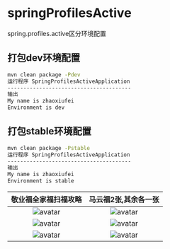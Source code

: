 # springProfilesActive
spring.profiles.active区分环境配置

## 打包dev环境配置
```bash
mvn clean package -Pdev
运行程序 SpringProfilesActiveApplication
---------------------------------------
输出
My name is zhaoxiufei
Environment is dev
```

## 打包stable环境配置
```bash
mvn clean package -Pstable
运行程序 SpringProfilesActiveApplication
---------------------------------------
输出
My name is zhaoxiufei
Environment is stable
```
| 敬业福全家福扫福攻略 | 马云福2张,其余各一张 |
|:----:|:----:|
|![avatar](https://img0.pconline.com.cn/pconline/2001/13/13156469_3.jpg) |![avatar](https://img0.pconline.com.cn/pconline/2001/13/13156469_1.jpg)|
|![avatar](https://img0.pconline.com.cn/pconline/2001/13/13156469_4.jpg) |![avatar](https://img0.pconline.com.cn/pconline/2001/13/13156469_2.jpg)|
|![avatar](http://upload.mnw.cn/2020/0113/1578875567213.jpeg) |![avatar](http://upload.mnw.cn/2020/0113/1578875568224.jpeg)|

